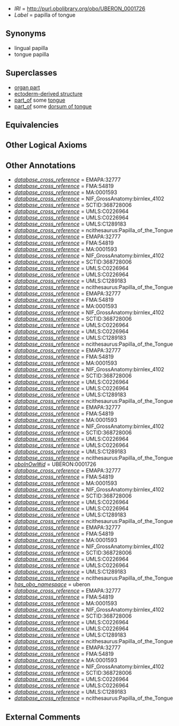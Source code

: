  * *IRI* = http://purl.obolibrary.org/obo/UBERON_0001726
 * *Label* = papilla of tongue

## Synonyms

 * lingual papilla
 * tongue papilla

## Superclasses

 * [organ part](../../UBERON/64/UBERON_0000064.md)
 * [ectoderm-derived structure](../../UBERON/21/UBERON_0004121.md)
 * [part_of](../../BFO/50/BFO_0000050.md) some [tongue](../../UBERON/23/UBERON_0001723.md)
 * [part_of](../../BFO/50/BFO_0000050.md) some [dorsum of tongue](../../UBERON/71/UBERON_0009471.md)

## Equivalencies


## Other Logical Axioms


## Other Annotations

 * *[database_cross_reference](../../ef/oboInOwl#hasDbXref.md)* = EMAPA:32777
 * *[database_cross_reference](../../ef/oboInOwl#hasDbXref.md)* = FMA:54819
 * *[database_cross_reference](../../ef/oboInOwl#hasDbXref.md)* = MA:0001593
 * *[database_cross_reference](../../ef/oboInOwl#hasDbXref.md)* = NIF_GrossAnatomy:birnlex_4102
 * *[database_cross_reference](../../ef/oboInOwl#hasDbXref.md)* = SCTID:368728006
 * *[database_cross_reference](../../ef/oboInOwl#hasDbXref.md)* = UMLS:C0226964
 * *[database_cross_reference](../../ef/oboInOwl#hasDbXref.md)* = UMLS:C0226964
 * *[database_cross_reference](../../ef/oboInOwl#hasDbXref.md)* = UMLS:C1289183
 * *[database_cross_reference](../../ef/oboInOwl#hasDbXref.md)* = ncithesaurus:Papilla_of_the_Tongue
 * *[database_cross_reference](../../ef/oboInOwl#hasDbXref.md)* = EMAPA:32777
 * *[database_cross_reference](../../ef/oboInOwl#hasDbXref.md)* = FMA:54819
 * *[database_cross_reference](../../ef/oboInOwl#hasDbXref.md)* = MA:0001593
 * *[database_cross_reference](../../ef/oboInOwl#hasDbXref.md)* = NIF_GrossAnatomy:birnlex_4102
 * *[database_cross_reference](../../ef/oboInOwl#hasDbXref.md)* = SCTID:368728006
 * *[database_cross_reference](../../ef/oboInOwl#hasDbXref.md)* = UMLS:C0226964
 * *[database_cross_reference](../../ef/oboInOwl#hasDbXref.md)* = UMLS:C0226964
 * *[database_cross_reference](../../ef/oboInOwl#hasDbXref.md)* = UMLS:C1289183
 * *[database_cross_reference](../../ef/oboInOwl#hasDbXref.md)* = ncithesaurus:Papilla_of_the_Tongue
 * *[database_cross_reference](../../ef/oboInOwl#hasDbXref.md)* = EMAPA:32777
 * *[database_cross_reference](../../ef/oboInOwl#hasDbXref.md)* = FMA:54819
 * *[database_cross_reference](../../ef/oboInOwl#hasDbXref.md)* = MA:0001593
 * *[database_cross_reference](../../ef/oboInOwl#hasDbXref.md)* = NIF_GrossAnatomy:birnlex_4102
 * *[database_cross_reference](../../ef/oboInOwl#hasDbXref.md)* = SCTID:368728006
 * *[database_cross_reference](../../ef/oboInOwl#hasDbXref.md)* = UMLS:C0226964
 * *[database_cross_reference](../../ef/oboInOwl#hasDbXref.md)* = UMLS:C0226964
 * *[database_cross_reference](../../ef/oboInOwl#hasDbXref.md)* = UMLS:C1289183
 * *[database_cross_reference](../../ef/oboInOwl#hasDbXref.md)* = ncithesaurus:Papilla_of_the_Tongue
 * *[database_cross_reference](../../ef/oboInOwl#hasDbXref.md)* = EMAPA:32777
 * *[database_cross_reference](../../ef/oboInOwl#hasDbXref.md)* = FMA:54819
 * *[database_cross_reference](../../ef/oboInOwl#hasDbXref.md)* = MA:0001593
 * *[database_cross_reference](../../ef/oboInOwl#hasDbXref.md)* = NIF_GrossAnatomy:birnlex_4102
 * *[database_cross_reference](../../ef/oboInOwl#hasDbXref.md)* = SCTID:368728006
 * *[database_cross_reference](../../ef/oboInOwl#hasDbXref.md)* = UMLS:C0226964
 * *[database_cross_reference](../../ef/oboInOwl#hasDbXref.md)* = UMLS:C0226964
 * *[database_cross_reference](../../ef/oboInOwl#hasDbXref.md)* = UMLS:C1289183
 * *[database_cross_reference](../../ef/oboInOwl#hasDbXref.md)* = ncithesaurus:Papilla_of_the_Tongue
 * *[database_cross_reference](../../ef/oboInOwl#hasDbXref.md)* = EMAPA:32777
 * *[database_cross_reference](../../ef/oboInOwl#hasDbXref.md)* = FMA:54819
 * *[database_cross_reference](../../ef/oboInOwl#hasDbXref.md)* = MA:0001593
 * *[database_cross_reference](../../ef/oboInOwl#hasDbXref.md)* = NIF_GrossAnatomy:birnlex_4102
 * *[database_cross_reference](../../ef/oboInOwl#hasDbXref.md)* = SCTID:368728006
 * *[database_cross_reference](../../ef/oboInOwl#hasDbXref.md)* = UMLS:C0226964
 * *[database_cross_reference](../../ef/oboInOwl#hasDbXref.md)* = UMLS:C0226964
 * *[database_cross_reference](../../ef/oboInOwl#hasDbXref.md)* = UMLS:C1289183
 * *[database_cross_reference](../../ef/oboInOwl#hasDbXref.md)* = ncithesaurus:Papilla_of_the_Tongue
 * *[oboInOwl#id](../../id/oboInOwl#id.md)* = UBERON:0001726
 * *[database_cross_reference](../../ef/oboInOwl#hasDbXref.md)* = EMAPA:32777
 * *[database_cross_reference](../../ef/oboInOwl#hasDbXref.md)* = FMA:54819
 * *[database_cross_reference](../../ef/oboInOwl#hasDbXref.md)* = MA:0001593
 * *[database_cross_reference](../../ef/oboInOwl#hasDbXref.md)* = NIF_GrossAnatomy:birnlex_4102
 * *[database_cross_reference](../../ef/oboInOwl#hasDbXref.md)* = SCTID:368728006
 * *[database_cross_reference](../../ef/oboInOwl#hasDbXref.md)* = UMLS:C0226964
 * *[database_cross_reference](../../ef/oboInOwl#hasDbXref.md)* = UMLS:C0226964
 * *[database_cross_reference](../../ef/oboInOwl#hasDbXref.md)* = UMLS:C1289183
 * *[database_cross_reference](../../ef/oboInOwl#hasDbXref.md)* = ncithesaurus:Papilla_of_the_Tongue
 * *[database_cross_reference](../../ef/oboInOwl#hasDbXref.md)* = EMAPA:32777
 * *[database_cross_reference](../../ef/oboInOwl#hasDbXref.md)* = FMA:54819
 * *[database_cross_reference](../../ef/oboInOwl#hasDbXref.md)* = MA:0001593
 * *[database_cross_reference](../../ef/oboInOwl#hasDbXref.md)* = NIF_GrossAnatomy:birnlex_4102
 * *[database_cross_reference](../../ef/oboInOwl#hasDbXref.md)* = SCTID:368728006
 * *[database_cross_reference](../../ef/oboInOwl#hasDbXref.md)* = UMLS:C0226964
 * *[database_cross_reference](../../ef/oboInOwl#hasDbXref.md)* = UMLS:C0226964
 * *[database_cross_reference](../../ef/oboInOwl#hasDbXref.md)* = UMLS:C1289183
 * *[database_cross_reference](../../ef/oboInOwl#hasDbXref.md)* = ncithesaurus:Papilla_of_the_Tongue
 * *[has_obo_namespace](../../ce/oboInOwl#hasOBONamespace.md)* = uberon
 * *[database_cross_reference](../../ef/oboInOwl#hasDbXref.md)* = EMAPA:32777
 * *[database_cross_reference](../../ef/oboInOwl#hasDbXref.md)* = FMA:54819
 * *[database_cross_reference](../../ef/oboInOwl#hasDbXref.md)* = MA:0001593
 * *[database_cross_reference](../../ef/oboInOwl#hasDbXref.md)* = NIF_GrossAnatomy:birnlex_4102
 * *[database_cross_reference](../../ef/oboInOwl#hasDbXref.md)* = SCTID:368728006
 * *[database_cross_reference](../../ef/oboInOwl#hasDbXref.md)* = UMLS:C0226964
 * *[database_cross_reference](../../ef/oboInOwl#hasDbXref.md)* = UMLS:C0226964
 * *[database_cross_reference](../../ef/oboInOwl#hasDbXref.md)* = UMLS:C1289183
 * *[database_cross_reference](../../ef/oboInOwl#hasDbXref.md)* = ncithesaurus:Papilla_of_the_Tongue
 * *[database_cross_reference](../../ef/oboInOwl#hasDbXref.md)* = EMAPA:32777
 * *[database_cross_reference](../../ef/oboInOwl#hasDbXref.md)* = FMA:54819
 * *[database_cross_reference](../../ef/oboInOwl#hasDbXref.md)* = MA:0001593
 * *[database_cross_reference](../../ef/oboInOwl#hasDbXref.md)* = NIF_GrossAnatomy:birnlex_4102
 * *[database_cross_reference](../../ef/oboInOwl#hasDbXref.md)* = SCTID:368728006
 * *[database_cross_reference](../../ef/oboInOwl#hasDbXref.md)* = UMLS:C0226964
 * *[database_cross_reference](../../ef/oboInOwl#hasDbXref.md)* = UMLS:C0226964
 * *[database_cross_reference](../../ef/oboInOwl#hasDbXref.md)* = UMLS:C1289183
 * *[database_cross_reference](../../ef/oboInOwl#hasDbXref.md)* = ncithesaurus:Papilla_of_the_Tongue

## External Comments


